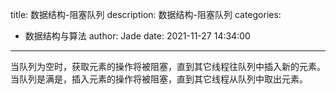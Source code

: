 title: 数据结构-阻塞队列
description: 数据结构-阻塞队列
categories:
  - 数据结构与算法
author: Jade
date: 2021-11-27 14:34:00
---

当队列为空时，获取元素的操作将被阻塞，直到其它线程往队列中插入新的元素。
当队列是满是，插入元素的操作将被阻塞，直到其它线程从队列中取出元素。